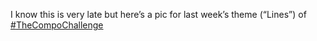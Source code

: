I know this is very late but here’s a pic for last week’s theme (“Lines”) of [\#<span>TheCompoChallenge</span>](https://social.lol/tags/TheCompoChallenge)